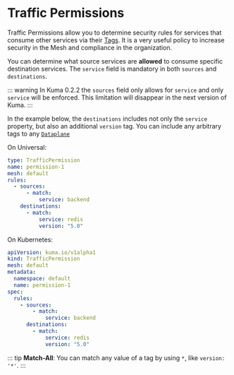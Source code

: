 # Traffic Permissions

Traffic Permissions allow you to determine security rules for services that consume other services via their [Tags](/docs/0.2.2/documentation/#tags). It is a very useful policy to increase security in the Mesh and compliance in the organization.

You can determine what source services are **allowed** to consume specific destination services. The `service` field is mandatory in both `sources` and `destinations`.

::: warning
In Kuma 0.2.2 the `sources` field only allows for `service` and only `service` will be enforced. This limitation will disappear in the next version of Kuma.
:::

In the example below, the `destinations` includes not only the `service` property, but also an additional `version` tag. You can include any arbitrary tags to any [`Dataplane`](/docs/0.2.2/documentation/dataplane-specification)

On Universal:

```yaml
type: TrafficPermission
name: permission-1
mesh: default
rules:
  - sources:
      - match:
          service: backend
    destinations:
      - match:
          service: redis
          version: "5.0"
```

On Kubernetes:

```yaml
apiVersion: kuma.io/v1alpha1
kind: TrafficPermission
mesh: default
metadata:
  namespace: default
  name: permission-1
spec:
  rules:
    - sources:
        - match:
            service: backend
      destinations:
        - match:
            service: redis
            version: "5.0"
```

::: tip
**Match-All**: You can match any value of a tag by using `*`, like `version: '*'`.
:::